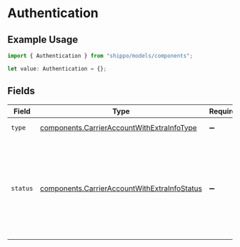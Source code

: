 # Authentication

## Example Usage

```typescript
import { Authentication } from "shippo/models/components";

let value: Authentication = {};
```

## Fields

| Field                                                                                                                                                                                                      | Type                                                                                                                                                                                                       | Required                                                                                                                                                                                                   | Description                                                                                                                                                                                                |
| ---------------------------------------------------------------------------------------------------------------------------------------------------------------------------------------------------------- | ---------------------------------------------------------------------------------------------------------------------------------------------------------------------------------------------------------- | ---------------------------------------------------------------------------------------------------------------------------------------------------------------------------------------------------------- | ---------------------------------------------------------------------------------------------------------------------------------------------------------------------------------------------------------- |
| `type`                                                                                                                                                                                                     | [components.CarrierAccountWithExtraInfoType](../../models/components/carrieraccountwithextrainfotype.md)                                                                                                   | :heavy_minus_sign:                                                                                                                                                                                         | Authentication method used by this account.                                                                                                                                                                |
| `status`                                                                                                                                                                                                   | [components.CarrierAccountWithExtraInfoStatus](../../models/components/carrieraccountwithextrainfostatus.md)                                                                                               | :heavy_minus_sign:                                                                                                                                                                                         | Current authentication status. Possible values: 'disconnected' (authorization lost, reconnect needed), 'connected' (authorized and active), 'authorization_pending' (awaiting initial authorization flow). |